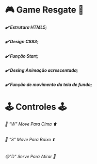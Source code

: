 # :video_game: Game Resgate :helicopter: 
##### :heavy_check_mark: Estrutura HTML5;
##### :heavy_check_mark: Design CSS3;
##### :heavy_check_mark: Função Start;
##### :heavy_check_mark: Desing Animação acrescentada;
##### :heavy_check_mark: Função de movimento da tela de fundo;

#  :joystick: Controles :joystick:
###### :red_circle: "W" Move Para Cima :arrow_up:
###### :red_circle: "S" Move Para Baixo :arrow_down:
###### :yellow_circle:"D" Serve Para Atirar :gun: